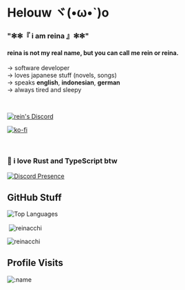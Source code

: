 # Helouw ヾ(•ω•`)o

### "✻✻『 i am reina 』✻✻"

#### reina is not my real name, but you can call me rein or reina.

→ software developer
<br>
→ loves japanese stuff (novels, songs)
<br>
→ speaks **english**, **indonesian**, **german**
<br>
→ always tired and sleepy

<br>
<p><a href="https://discord.gg/fmxR8hUPSw" target="_blank"><img align="center" src="https://discord.com/api/guilds/754910336544538655/widget.png?style=shield" alt="rein's Discord"></a></p>
<p><a href="https://ko-fi.com/reinhello"><img align="center" src="https://ko-fi.com/img/githubbutton_sm.svg" alt="ko-fi"></a></p>
<br>

### 🌠 i love Rust and TypeScript btw

[![Discord Presence](https://lanyard.cnrad.dev/api/516186529547288576?bg=16101f&idleMessage=Sleeping%20in%20Bed...&theme=dark&showDisplayName=true)](https://discord.com/users/516186529547288576)

## GitHub Stuff

![Top Languages](https://github-readme-stats.vercel.app/api/top-langs/?username=reinacchi&layout=compact&theme=radical&locale=en)

<p>&nbsp;<img align="center" src="https://github-readme-stats.vercel.app/api?username=reinacchi&show_icons=true&theme=radical&locale=en" alt="reinacchi" /></p>

<p><img align="center" src="https://github-readme-streak-stats.herokuapp.com/?user=reinacchi&theme=radical&locale=en" alt="reinacchi" /></p>

## Profile Visits

![:name](https://count.getloli.com/@reinacchi?theme=gelbooru-h)
